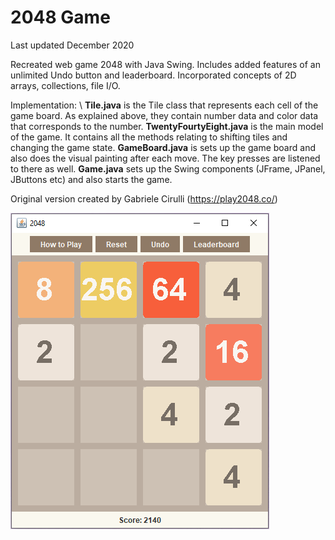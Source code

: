 # 2048 Game
Last updated December 2020

Recreated web game 2048 with Java Swing. Includes added features of an unlimited Undo button and leaderboard. Incorporated concepts of 2D arrays, collections, file I/O.

Implementation: \\
**Tile.java** is the Tile class that represents each cell of the game board. As explained above, they contain number data and color data that corresponds to the number. 
**TwentyFourtyEight.java** is the main model of the game. It contains all the methods relating to shifting tiles and changing the game state.
**GameBoard.java** is sets up the game board and also does the visual painting after each move. The key presses are listened to there as well.
**Game.java** sets up the Swing components (JFrame, JPanel, JButtons etc) and also starts the game.


Original version created by Gabriele Cirulli (https://play2048.co/)

![game demo](Demo.png)
